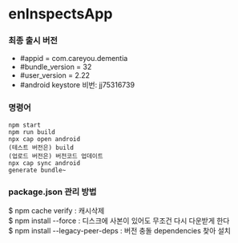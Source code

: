 # enInspectsApp

### 최종 출시 버전
- #appid = com.careyou.dementia
- #bundle_version = 32
- #user_version = 2.22
- #android keystore 비번: jj75316739

### 명령어
```
npm start
npm run build
npx cap open android
(테스트 버전은) build
(업로드 버전은) 버전코드 업데이트
npx cap sync android
generate bundle~ 
```


### package.json 관리 방법

$ npm cache verify : 캐시삭제<br>
$ npm install --force : 디스크에 사본이 있어도 무조건 다시 다운받게 한다<br>
$ npm install --legacy-peer-deps : 버전 충돌 dependencies 찾아 설치<br>
